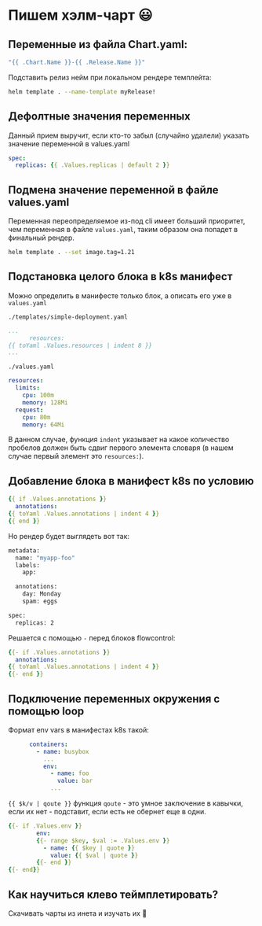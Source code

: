 # Пишем хэлм-чарт :smiley:

## Переменные из файла **Chart.yaml**:
```yaml
"{{ .Chart.Name }}-{{ .Release.Name }}"
```
Подставить релиз нейм при локальном рендере темплейта:
```bash
helm template . --name-template myRelease!
```
## Дефолтные значения переменных
Данный прием выручит, если кто-то забыл (случайно удалели) указать значение переменной в  values.yaml
```yaml
spec:
  replicas: {{ .Values.replicas | default 2 }}
```
## Подмена значение переменной в файле **values.yaml**
Переменная переопределяемое из-под cli имеет больший приоритет, чем переменная в файле `values.yaml`, таким образом она попадет в финальный рендер.
```bash
helm template . --set image.tag=1.21
```
## Подстановка целого блока в k8s манифест
Можно определить в манифесте только блок, а описать его уже в `values.yaml`

`./templates/simple-deployment.yaml`
```yaml
...
      resources:
{{ toYaml .Values.resources | indent 8 }}
...
```
`./values.yaml`
```yaml
resources:
  limits:
    cpu: 100m
    memory: 128Mi
  request:
    cpu: 80m
    memory: 64Mi
```
В данном случае, функция `indent` указывает на какое количество пробелов должен быть сдвиг первого элемента словаря (в нашем случае первый элемент это `resources:`).

## Добавление блока в манифест k8s по условию
```yaml
{{ if .Values.annotations }}
  annotations:
{{ toYaml .Values.annotations | indent 4 }}
{{ end }}
```
Но рендер будет выглядеть вот так:
```bash
metadata:
  name: "myapp-foo"
  labels:
    app:

  annotations:
    day: Monday
    spam: eggs

spec:
  replicas: 2
```
Решается с помощью `-` перед блоков flowcontrol:
```yaml
{{- if .Values.annotations }}
  annotations:
{{ toYaml .Values.annotations | indent 4 }}
{{- end }}
```
## Подключение переменных окружения с помощью **loop**
Формат env vars в манифестах k8s такой:
```yaml
      containers:
        - name: busybox
          ...
          env:
            - name: foo
              value: bar
            ...
```
`{{ $k/v | qoute }}` функция `qoute` - это умное заключение в кавычки, если их нет - подставит, если есть не обернет еще в одни.
```yaml
{{- if .Values.env }}
        env:
        {{- range $key, $val := .Values.env }}
          - name: {{ $key | quote }}
            value: {{ $val | quote }}
        {{- end }}
{{- end}}
```
## Как научиться клево теймплетировать?
Скачивать чарты из инета и изучать их :see_no_evil:
